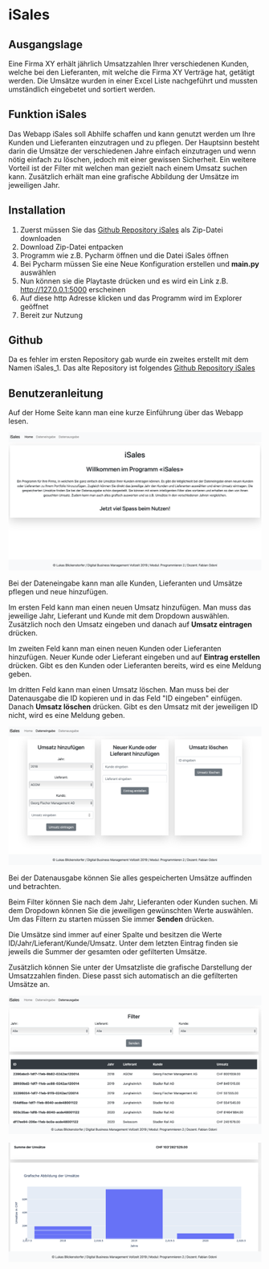 # iSales

## Ausgangslage
Eine Firma XY erhält jährlich Umsatzzahlen Ihrer verschiedenen Kunden, welche bei den Lieferanten, mit welche die Firma XY Verträge hat, getätigt werden. Die Umsätze wurden in einer Excel Liste nachgeführt und mussten umständlich eingebetet und sortiert werden.

## Funktion iSales
Das Webapp iSales soll Abhilfe schaffen und kann genutzt werden um Ihre Kunden und Lieferanten einzutragen und zu pflegen. Der Hauptsinn besteht darin die Umsätze der verschiedenen Jahre einfach einzutragen und wenn nötig einfach zu löschen, jedoch mit einer gewissen Sicherheit. Ein weitere Vorteil ist der Filter mit welchen man gezielt nach einem Umsatz suchen kann. Zusätzlich erhält man eine grafische Abbildung der Umsätze im jeweiligen Jahr.

## Installation
1. Zuerst müssen Sie das [Github Repository iSales](https://github.com/lublic/iSales_1) als Zip-Datei downloaden
2. Download Zip-Datei entpacken
3. Programm wie z.B. Pycharm öffnen und die Datei iSales öffnen
4. Bei Pycharm müssen Sie eine Neue Konfiguration erstellen und **main.py** auswählen
5. Nun können sie die Playtaste drücken und es wird ein Link z.B. http://127.0.0.1:5000 erscheinen
6. Auf diese http Adresse klicken und das Programm wird im Explorer geöffnet
7. Bereit zur Nutzung

## Github
Da es fehler im ersten Repository gab wurde ein zweites erstellt mit dem Namen iSales_1. Das alte Repository ist folgendes [Github Repository iSales](https://github.com/lublic/iSales)

## Benutzeranleitung

Auf der Home Seite kann man eine kurze Einführung über das Webapp lesen.

![Home](pictures/home.png)

Bei der Dateneingabe kann man alle Kunden, Lieferanten und Umsätze pflegen und neue hinzufügen.

Im ersten Feld kann man einen neuen Umsatz hinzufügen. Man muss das jeweilige Jahr, Lieferant und Kunde mit dem Dropdown auswählen. Zusätzlich noch den Umsatz eingeben und danach auf **Umsatz eintragen** drücken.

Im zweiten Feld kann man einen neuen Kunden oder Lieferanten hinzufügen. Neuer Kunde oder Lieferant eingeben und auf **Eintrag erstellen** drücken. Gibt es den Kunden oder Lieferanten bereits, wird es eine Meldung geben. 

Im dritten Feld kann man einen Umsatz löschen. Man muss bei der Datenausgabe die ID kopieren und in das Feld "ID eingeben" einfügen. Danach **Umsatz löschen** drücken. Gibt es den Umsatz mit der jeweiligen ID nicht, wird es eine Meldung geben.

![Dateneingabe](pictures/dateneingabe.png)

Bei der Datenausgabe können Sie alles gespeicherten Umsätze auffinden und betrachten.

Beim Filter können Sie nach dem Jahr, Lieferanten oder Kunden suchen. Mi dem Dropdown können Sie die jeweiligen gewünschten Werte auswählen. Um das Filtern zu starten müssen Sie immer **Senden** drücken.

Die Umsätze sind immer auf einer Spalte und besitzen die Werte ID/Jahr/Lieferant/Kunde/Umsatz. Unter dem letzten Eintrag finden sie jeweils die Summer der gesamten oder gefilterten Umsätze.

Zusätzlich können Sie unter der Umsatzliste die grafische Darstellung der Umsatzzahlen finden. Diese passt sich automatisch an die gefilterten Umsätze an.

![Datenausgabe1](pictures/datenausgabe1.png)

![Datenausgabe2](pictures/datenausgabe2.png)

